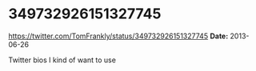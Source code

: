 # 349732926151327745
https://twitter.com/TomFrankly/status/349732926151327745
**Date:** 2013-06-26

Twitter bios I kind of want to use
